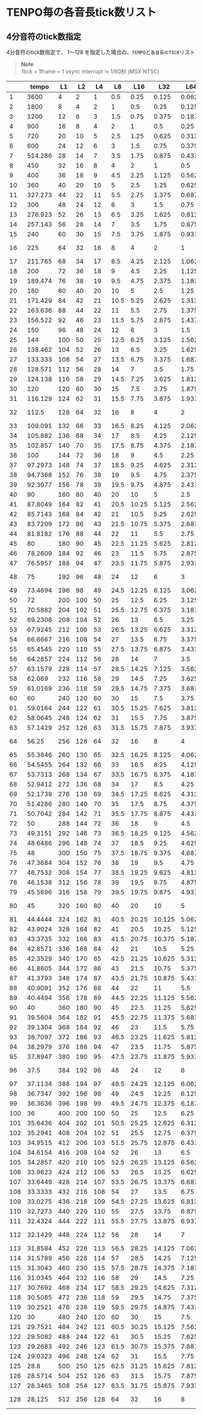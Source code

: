 # TENPO毎の各音長tick数リスト

## 4分音符のtick数指定

4分音符のtick数指定で、 1～128 を指定した場合の、```TEMPO```と```各音長のTICK```リスト

> **Note**  
>  1tick  = 1frame = 1 vsync interrupt ≒ 1/60秒 (MSX NTSC)

|     | tempo   | L1  | L2  | L4  | L8   | L16   | L32    | L64    | OK    |
| --- | ------- | --- | --- | --- | ---- | ----- | ------ | ------ | ----- |
| 1   | 3600    | 4   | 2   | 1   | 0.5  | 0.25  | 0.125  | 0.0625 | L4    |
| 2   | 1800    | 8   | 4   | 2   | 1    | 0.5   | 0.25   | 0.125  | L8    |
| 3   | 1200    | 12  | 6   | 3   | 1.5  | 0.75  | 0.375  | 0.1875 | L4    |
| 4   | 900     | 16  | 8   | 4   | 2    | 1     | 0.5    | 0.25   | L16   |
| 5   | 720     | 20  | 10  | 5   | 2.5  | 1.25  | 0.625  | 0.3125 | L4    |
| 6   | 600     | 24  | 12  | 6   | 3    | 1.5   | 0.75   | 0.375  | L8    |
| 7   | 514.286 | 28  | 14  | 7   | 3.5  | 1.75  | 0.875  | 0.4375 | L4    |
| 8   | 450     | 32  | 16  | 8   | 4    | 2     | 1      | 0.5    | L32   |
| 9   | 400     | 36  | 18  | 9   | 4.5  | 2.25  | 1.125  | 0.5625 | L4    |
| 10  | 360     | 40  | 20  | 10  | 5    | 2.5   | 1.25   | 0.625  | L8    |
| 11  | 327.273 | 44  | 22  | 11  | 5.5  | 2.75  | 1.375  | 0.6875 | L4    |
| 12  | 300     | 48  | 24  | 12  | 6    | 3     | 1.5    | 0.75   | L16   |
| 13  | 276.923 | 52  | 26  | 13  | 6.5  | 3.25  | 1.625  | 0.8125 | L4    |
| 14  | 257.143 | 56  | 28  | 14  | 7    | 3.5   | 1.75   | 0.875  | L8    |
| 15  | 240     | 60  | 30  | 15  | 7.5  | 3.75  | 1.875  | 0.9375 | L4    |
| 16  | 225     | 64  | 32  | 16  | 8    | 4     | 2      | 1      | L64 * |
| 17  | 211.765 | 68  | 34  | 17  | 8.5  | 4.25  | 2.125  | 1.0625 | L4    |
| 18  | 200     | 72  | 36  | 18  | 9    | 4.5   | 2.25   | 1.125  | L8    |
| 19  | 189.474 | 76  | 38  | 19  | 9.5  | 4.75  | 2.375  | 1.1875 | L4    |
| 20  | 180     | 80  | 40  | 20  | 10   | 5     | 2.5    | 1.25   | L16   |
| 21  | 171.429 | 84  | 42  | 21  | 10.5 | 5.25  | 2.625  | 1.3125 | L4    |
| 22  | 163.636 | 88  | 44  | 22  | 11   | 5.5   | 2.75   | 1.375  | L8    |
| 23  | 156.522 | 92  | 46  | 23  | 11.5 | 5.75  | 2.875  | 1.4375 | L4    |
| 24  | 150     | 96  | 48  | 24  | 12   | 6     | 3      | 1.5    | L32   |
| 25  | 144     | 100 | 50  | 25  | 12.5 | 6.25  | 3.125  | 1.5625 | L4    |
| 26  | 138.462 | 104 | 52  | 26  | 13   | 6.5   | 3.25   | 1.625  | L8    |
| 27  | 133.333 | 108 | 54  | 27  | 13.5 | 6.75  | 3.375  | 1.6875 | L4    |
| 28  | 128.571 | 112 | 56  | 28  | 14   | 7     | 3.5    | 1.75   | L16   |
| 29  | 124.138 | 116 | 58  | 29  | 14.5 | 7.25  | 3.625  | 1.8125 | L4    |
| 30  | 120     | 120 | 60  | 30  | 15   | 7.5   | 3.75   | 1.875  | L8    |
| 31  | 116.129 | 124 | 62  | 31  | 15.5 | 7.75  | 3.875  | 1.9375 | L4    |
| 32  | 112.5   | 128 | 64  | 32  | 16   | 8     | 4      | 2      | L64 * |
| 33  | 109.091 | 132 | 66  | 33  | 16.5 | 8.25  | 4.125  | 2.0625 | L4    |
| 34  | 105.882 | 136 | 68  | 34  | 17   | 8.5   | 4.25   | 2.125  | L8    |
| 35  | 102.857 | 140 | 70  | 35  | 17.5 | 8.75  | 4.375  | 2.1875 | L4    |
| 36  | 100     | 144 | 72  | 36  | 18   | 9     | 4.5    | 2.25   | L16   |
| 37  | 97.2973 | 148 | 74  | 37  | 18.5 | 9.25  | 4.625  | 2.3125 | L4    |
| 38  | 94.7368 | 152 | 76  | 38  | 19   | 9.5   | 4.75   | 2.375  | L8    |
| 39  | 92.3077 | 156 | 78  | 39  | 19.5 | 9.75  | 4.875  | 2.4375 | L4    |
| 40  | 90      | 160 | 80  | 40  | 20   | 10    | 5      | 2.5    | L32   |
| 41  | 87.8049 | 164 | 82  | 41  | 20.5 | 10.25 | 5.125  | 2.5625 | L4    |
| 42  | 85.7143 | 168 | 84  | 42  | 21   | 10.5  | 5.25   | 2.625  | L8    |
| 43  | 83.7209 | 172 | 86  | 43  | 21.5 | 10.75 | 5.375  | 2.6875 | L4    |
| 44  | 81.8182 | 176 | 88  | 44  | 22   | 11    | 5.5    | 2.75   | L16   |
| 45  | 80      | 180 | 90  | 45  | 22.5 | 11.25 | 5.625  | 2.8125 | L4    |
| 46  | 78.2609 | 184 | 92  | 46  | 23   | 11.5  | 5.75   | 2.875  | L8    |
| 47  | 76.5957 | 188 | 94  | 47  | 23.5 | 11.75 | 5.875  | 2.9375 | L4    |
| 48  | 75      | 192 | 96  | 48  | 24   | 12    | 6      | 3      | L64 * |
| 49  | 73.4694 | 196 | 98  | 49  | 24.5 | 12.25 | 6.125  | 3.0625 | L4    |
| 50  | 72      | 200 | 100 | 50  | 25   | 12.5  | 6.25   | 3.125  | L8    |
| 51  | 70.5882 | 204 | 102 | 51  | 25.5 | 12.75 | 6.375  | 3.1875 | L4    |
| 52  | 69.2308 | 208 | 104 | 52  | 26   | 13    | 6.5    | 3.25   | L16   |
| 53  | 67.9245 | 212 | 106 | 53  | 26.5 | 13.25 | 6.625  | 3.3125 | L4    |
| 54  | 66.6667 | 216 | 108 | 54  | 27   | 13.5  | 6.75   | 3.375  | L8    |
| 55  | 65.4545 | 220 | 110 | 55  | 27.5 | 13.75 | 6.875  | 3.4375 | L4    |
| 56  | 64.2857 | 224 | 112 | 56  | 28   | 14    | 7      | 3.5    | L32   |
| 57  | 63.1579 | 228 | 114 | 57  | 28.5 | 14.25 | 7.125  | 3.5625 | L4    |
| 58  | 62.069  | 232 | 116 | 58  | 29   | 14.5  | 7.25   | 3.625  | L8    |
| 59  | 61.0169 | 236 | 118 | 59  | 29.5 | 14.75 | 7.375  | 3.6875 | L4    |
| 60  | 60      | 240 | 120 | 60  | 30   | 15    | 7.5    | 3.75   | L16   |
| 61  | 59.0164 | 244 | 122 | 61  | 30.5 | 15.25 | 7.625  | 3.8125 | L4    |
| 62  | 58.0645 | 248 | 124 | 62  | 31   | 15.5  | 7.75   | 3.875  | L8    |
| 63  | 57.1429 | 252 | 126 | 63  | 31.5 | 15.75 | 7.875  | 3.9375 | L4    |
| 64  | 56.25   | 256 | 128 | 64  | 32   | 16    | 8      | 4      | L64 * |
| 65  | 55.3846 | 260 | 130 | 65  | 32.5 | 16.25 | 8.125  | 4.0625 | L4    |
| 66  | 54.5455 | 264 | 132 | 66  | 33   | 16.5  | 8.25   | 4.125  | L8    |
| 67  | 53.7313 | 268 | 134 | 67  | 33.5 | 16.75 | 8.375  | 4.1875 | L4    |
| 68  | 52.9412 | 272 | 136 | 68  | 34   | 17    | 8.5    | 4.25   | L16   |
| 69  | 52.1739 | 276 | 138 | 69  | 34.5 | 17.25 | 8.625  | 4.3125 | L4    |
| 70  | 51.4286 | 280 | 140 | 70  | 35   | 17.5  | 8.75   | 4.375  | L8    |
| 71  | 50.7042 | 284 | 142 | 71  | 35.5 | 17.75 | 8.875  | 4.4375 | L4    |
| 72  | 50      | 288 | 144 | 72  | 36   | 18    | 9      | 4.5    | L32   |
| 73  | 49.3151 | 292 | 146 | 73  | 36.5 | 18.25 | 9.125  | 4.5625 | L4    |
| 74  | 48.6486 | 296 | 148 | 74  | 37   | 18.5  | 9.25   | 4.625  | L8    |
| 75  | 48      | 300 | 150 | 75  | 37.5 | 18.75 | 9.375  | 4.6875 | L4    |
| 76  | 47.3684 | 304 | 152 | 76  | 38   | 19    | 9.5    | 4.75   | L16   |
| 77  | 46.7532 | 308 | 154 | 77  | 38.5 | 19.25 | 9.625  | 4.8125 | L4    |
| 78  | 46.1538 | 312 | 156 | 78  | 39   | 19.5  | 9.75   | 4.875  | L8    |
| 79  | 45.5696 | 316 | 158 | 79  | 39.5 | 19.75 | 9.875  | 4.9375 | L4    |
| 80  | 45      | 320 | 160 | 80  | 40   | 20    | 10     | 5      | L64 * |
| 81  | 44.4444 | 324 | 162 | 81  | 40.5 | 20.25 | 10.125 | 5.0625 | L4    |
| 82  | 43.9024 | 328 | 164 | 82  | 41   | 20.5  | 10.25  | 5.125  | L8    |
| 83  | 43.3735 | 332 | 166 | 83  | 41.5 | 20.75 | 10.375 | 5.1875 | L4    |
| 84  | 42.8571 | 336 | 168 | 84  | 42   | 21    | 10.5   | 5.25   | L16   |
| 85  | 42.3529 | 340 | 170 | 85  | 42.5 | 21.25 | 10.625 | 5.3125 | L4    |
| 86  | 41.8605 | 344 | 172 | 86  | 43   | 21.5  | 10.75  | 5.375  | L8    |
| 87  | 41.3793 | 348 | 174 | 87  | 43.5 | 21.75 | 10.875 | 5.4375 | L4    |
| 88  | 40.9091 | 352 | 176 | 88  | 44   | 22    | 11     | 5.5    | L32   |
| 89  | 40.4494 | 356 | 178 | 89  | 44.5 | 22.25 | 11.125 | 5.5625 | L4    |
| 90  | 40      | 360 | 180 | 90  | 45   | 22.5  | 11.25  | 5.625  | L8    |
| 91  | 39.5604 | 364 | 182 | 91  | 45.5 | 22.75 | 11.375 | 5.6875 | L4    |
| 92  | 39.1304 | 368 | 184 | 92  | 46   | 23    | 11.5   | 5.75   | L16   |
| 93  | 38.7097 | 372 | 186 | 93  | 46.5 | 23.25 | 11.625 | 5.8125 | L4    |
| 94  | 38.2979 | 376 | 188 | 94  | 47   | 23.5  | 11.75  | 5.875  | L8    |
| 95  | 37.8947 | 380 | 190 | 95  | 47.5 | 23.75 | 11.875 | 5.9375 | L4    |
| 96  | 37.5    | 384 | 192 | 96  | 48   | 24    | 12     | 6      | L64 * |
| 97  | 37.1134 | 388 | 194 | 97  | 48.5 | 24.25 | 12.125 | 6.0625 | L4    |
| 98  | 36.7347 | 392 | 196 | 98  | 49   | 24.5  | 12.25  | 6.125  | L8    |
| 99  | 36.3636 | 396 | 198 | 99  | 49.5 | 24.75 | 12.375 | 6.1875 | L4    |
| 100 | 36      | 400 | 200 | 100 | 50   | 25    | 12.5   | 6.25   | L16   |
| 101 | 35.6436 | 404 | 202 | 101 | 50.5 | 25.25 | 12.625 | 6.3125 | L4    |
| 102 | 35.2941 | 408 | 204 | 102 | 51   | 25.5  | 12.75  | 6.375  | L8    |
| 103 | 34.9515 | 412 | 206 | 103 | 51.5 | 25.75 | 12.875 | 6.4375 | L4    |
| 104 | 34.6154 | 416 | 208 | 104 | 52   | 26    | 13     | 6.5    | L32   |
| 105 | 34.2857 | 420 | 210 | 105 | 52.5 | 26.25 | 13.125 | 6.5625 | L4    |
| 106 | 33.9623 | 424 | 212 | 106 | 53   | 26.5  | 13.25  | 6.625  | L8    |
| 107 | 33.6449 | 428 | 214 | 107 | 53.5 | 26.75 | 13.375 | 6.6875 | L4    |
| 108 | 33.3333 | 432 | 216 | 108 | 54   | 27    | 13.5   | 6.75   | L16   |
| 109 | 33.0275 | 436 | 218 | 109 | 54.5 | 27.25 | 13.625 | 6.8125 | L4    |
| 110 | 32.7273 | 440 | 220 | 110 | 55   | 27.5  | 13.75  | 6.875  | L8    |
| 111 | 32.4324 | 444 | 222 | 111 | 55.5 | 27.75 | 13.875 | 6.9375 | L4    |
| 112 | 32.1429 | 448 | 224 | 112 | 56   | 28    | 14     | 7      | L64 * |
| 113 | 31.8584 | 452 | 226 | 113 | 56.5 | 28.25 | 14.125 | 7.0625 | L4    |
| 114 | 31.5789 | 456 | 228 | 114 | 57   | 28.5  | 14.25  | 7.125  | L8    |
| 115 | 31.3043 | 460 | 230 | 115 | 57.5 | 28.75 | 14.375 | 7.1875 | L4    |
| 116 | 31.0345 | 464 | 232 | 116 | 58   | 29    | 14.5   | 7.25   | L16   |
| 117 | 30.7692 | 468 | 234 | 117 | 58.5 | 29.25 | 14.625 | 7.3125 | L4    |
| 118 | 30.5085 | 472 | 236 | 118 | 59   | 29.5  | 14.75  | 7.375  | L8    |
| 119 | 30.2521 | 476 | 238 | 119 | 59.5 | 29.75 | 14.875 | 7.4375 | L4    |
| 120 | 30      | 480 | 240 | 120 | 60   | 30    | 15     | 7.5    | L32   |
| 121 | 29.7521 | 484 | 242 | 121 | 60.5 | 30.25 | 15.125 | 7.5625 | L4    |
| 122 | 29.5082 | 488 | 244 | 122 | 61   | 30.5  | 15.25  | 7.625  | L8    |
| 123 | 29.2683 | 492 | 246 | 123 | 61.5 | 30.75 | 15.375 | 7.6875 | L4    |
| 124 | 29.0323 | 496 | 248 | 124 | 62   | 31    | 15.5   | 7.75   | L16   |
| 125 | 28.8    | 500 | 250 | 125 | 62.5 | 31.25 | 15.625 | 7.8125 | L4    |
| 126 | 28.5714 | 504 | 252 | 126 | 63   | 31.5  | 15.75  | 7.875  | L8    |
| 127 | 28.3465 | 508 | 254 | 127 | 63.5 | 31.75 | 15.875 | 7.9375 | L4    |
| 128 | 28.125  | 512 | 256 | 128 | 64   | 32    | 16     | 8      | L64 * |

